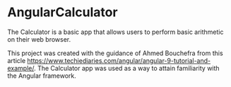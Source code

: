 # AngularCalculator

The Calculator is a basic app that allows users to perform basic arithmetic on their web browser.

This project was created with the guidance of Ahmed Bouchefra from this article https://www.techiediaries.com/angular/angular-9-tutorial-and-example/. The Calculator app was used as a way to attain familiarity with the Angular framework.
